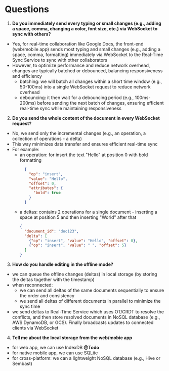 # Questions
1. **Do you immediately send every typing or small changes (e.g., adding a space, comma, changing a color, font size, etc.) via WebSocket to sync with others?**
- Yes, for real-time collaboration like Google Docs, the front-end (web/mobile app) sends most typing and small changes (e.g., adding a space, comma, formatting) immediately via WebSocket to the Real-Time Sync Service to sync with other collaborators
- However, to optimize performance and reduce network overhead, changes are typically batched or debounced, balancing responsiveness and efficiency
  - batching: we will batch all changes within a short time window (e.g., 50-100ms) into a single WebSocket request to reduce network overhead
  - debouncing: it then wait for a debouncing period (e.g., 100ms-200ms) before sending the next batch of changes, ensuring efficient real-time sync while maintaining responsiveness

2. **Do you send the whole content of the document in every WebSocket request?**
- No, we send only the incremental changes (e.g., an operation, a collection of operations - a delta)
- This way minimizes data transfer and ensures efficient real-time sync
- For example:
  - an operation: for insert the text "Hello" at position 0 with bold formatting
    ```json
      {
        "op": "insert",
        "value": "Hello",
        "offset": 0,
        "attributes": {
          "bold": true
        }
      }
    ``` 
  - a deltas: contains 2 operations for a single document - inserting a space at position 5 and then inserting "World" after that
    ```json
    {
      "document_id": "doc123",
      "delta": [
        {"op": "insert", "value": "Hello", "offset": 0},
        {"op": "insert", "value": " ", "offset": 5}
      ]
    }
    ```
3. **How do you handle editing in the offline mode?**
- we can queue the offline changes (deltas) in local storage (by storing the deltas together with the timestamp)
- when reconnected:
  - we can send all deltas of the same documents sequentially to ensure the order and consistency
  - we send all deltas of different documents in parallel to minimize the sync time
- we send deltas to Real-Time Service which uses OT/CRDT to resolve the conflicts, and then store resolved documents in NoSQL database (e.g., AWS DynamoDB, or GCS). Finally broadcasts updates to connected clients via WebSocket

4. **Tell me about the local storage from the web/mobie app**
- for web app, we can use IndexDB **@Todo**
- for native mobile app, we can use  SQLite
- for cross-platform: we can a lightweight NoSQL database (e.g., Hive or Sembast)
